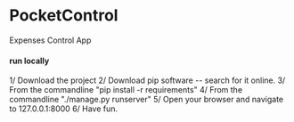 # PocketControl
Expenses Control App

#### run locally

1/ Download the project
2/ Download pip software -- search for it online.
3/ From the commandline "pip install -r requirements"
4/ From the commandline "./manage.py runserver"
5/ Open your browser and navigate to 127.0.0.1:8000
6/ Have fun.
